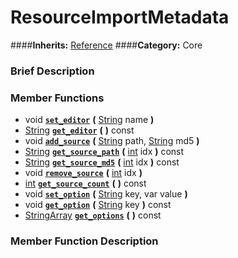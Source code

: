 #  ResourceImportMetadata  
####**Inherits:** [Reference](class_reference)
####**Category:** Core

###  Brief Description  


###  Member Functions 
  * void  **[`set_editor`](#set_editor)**  **(** [String](class_string) name  **)**
  * [String](class_string)  **[`get_editor`](#get_editor)**  **(** **)** const
  * void  **[`add_source`](#add_source)**  **(** [String](class_string) path, [String](class_string) md5  **)**
  * [String](class_string)  **[`get_source_path`](#get_source_path)**  **(** [int](class_int) idx  **)** const
  * [String](class_string)  **[`get_source_md5`](#get_source_md5)**  **(** [int](class_int) idx  **)** const
  * void  **[`remove_source`](#remove_source)**  **(** [int](class_int) idx  **)**
  * [int](class_int)  **[`get_source_count`](#get_source_count)**  **(** **)** const
  * void  **[`set_option`](#set_option)**  **(** [String](class_string) key, var value  **)**
  * void  **[`get_option`](#get_option)**  **(** [String](class_string) key  **)** const
  * [StringArray](class_stringarray)  **[`get_options`](#get_options)**  **(** **)** const

###  Member Function Description  
